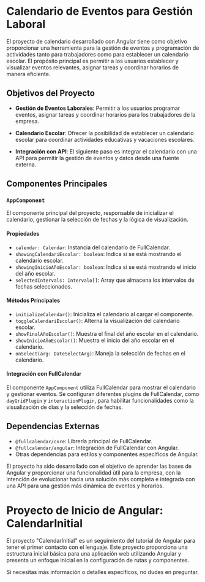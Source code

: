 # Calendario de Eventos para Gestión Laboral

El proyecto de calendario desarrollado con Angular tiene como objetivo proporcionar una herramienta para la gestión de eventos y programación de actividades tanto para trabajadores como para establecer un calendario escolar. El propósito principal es permitir a los usuarios establecer y visualizar eventos relevantes, asignar tareas y coordinar horarios de manera eficiente.

## Objetivos del Proyecto

- **Gestión de Eventos Laborales**: Permitir a los usuarios programar eventos, asignar tareas y coordinar horarios para los trabajadores de la empresa.

- **Calendario Escolar**: Ofrecer la posibilidad de establecer un calendario escolar para coordinar actividades educativas y vacaciones escolares.

- **Integración con API**: El siguiente paso es integrar el calendario con una API para permitir la gestión de eventos y datos desde una fuente externa.

## Componentes Principales

### `AppComponent`

El componente principal del proyecto, responsable de inicializar el calendario, gestionar la selección de fechas y la lógica de visualización.

#### Propiedades

- `calendar: Calendar`: Instancia del calendario de FullCalendar.
- `showingCalendariEscolar: boolean`: Indica si se está mostrando el calendario escolar.
- `showingInicioAñoEscolar: boolean`: Indica si se está mostrando el inicio del año escolar.
- `selectedIntervals: Intervalo[]`: Array que almacena los intervalos de fechas seleccionados.

#### Métodos Principales

- `initializeCalendar()`: Inicializa el calendario al cargar el componente.
- `toggleCalendariEscolar()`: Alterna la visualización del calendario escolar.
- `showFinalAñoEscolar()`: Muestra el final del año escolar en el calendario.
- `showInicioAñoEscolar()`: Muestra el inicio del año escolar en el calendario.
- `onSelect(arg: DateSelectArg)`: Maneja la selección de fechas en el calendario.

#### Integración con FullCalendar

El componente `AppComponent` utiliza FullCalendar para mostrar el calendario y gestionar eventos. Se configuran diferentes plugins de FullCalendar, como `dayGridPlugin` y `interactionPlugin`, para habilitar funcionalidades como la visualización de días y la selección de fechas.

## Dependencias Externas

- `@fullcalendar/core`: Librería principal de FullCalendar.
- `@fullcalendar/angular`: Integración de FullCalendar con Angular.
- Otras dependencias para estilos y componentes específicos de Angular.

El proyecto ha sido desarrollado con el objetivo de aprender las bases de Angular y proporcionar una funcionalidad útil para la empresa, con la intención de evolucionar hacia una solución más completa e integrada con una API para una gestión más dinámica de eventos y horarios.

# Proyecto de Inicio de Angular: CalendarInitial
El proyecto "CalendarInitial" es un seguimiento del tutorial de Angular para tener el primer contacto con el lenguaje. Este proyecto proporciona una estructura inicial básica para una aplicación web utilizando Angular y presenta un enfoque inicial en la configuración de rutas y componentes.

Si necesitas más información o detalles específicos, no dudes en preguntar.
